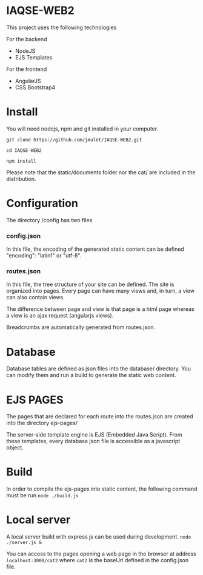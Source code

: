 # IAQSE-WEB2
This project uses the following technologies

For the backend
- NodeJS
- EJS Templates

For the frontend
- AngularJS
- CSS Bootstrap4 

# Install
You will need nodejs, npm and git installed in your computer.

`git clone https://github.com/jmulet/IAQSE-WEB2.git`

`cd IAQSE-WEB2`

`npm install`

 Please note that the static/documents folder nor the cat/ are included in the distribution.

# Configuration
The directory /config has two files
### config.json
In this file, the encoding of the generated static content can be defined "encoding": "latin1" or "utf-8". 

### routes.json
In this file, the tree structure of your site can be defined. The site is organized into pages. Every page can have many views and,
in turn, a view can also contain views.

The difference between page and view is that page is a html page whereas a view is an ajax request (angularjs views).

Breadcrumbs are automatically generated from routes.json.

# Database
Database tables are defined as json files into the database/ directory. You can modify them and run a build to generate the static web content.

# EJS PAGES
The pages that are declared for each route into the routes.json are created into the directory ejs-pages/

The server-side template engine is EJS (Embedded Java Script). From these templates, every database json file is accessible as a 
javascript object.

# Build
In order to compile the ejs-pages into static content, the following command must be run
`node ./build.js`

# Local server
A local server build with express js can be used during development. 
`node ./server.js &` 

You can access to the pages opening a web page in the browser at address `localhost:3000/cat2` where `cat2` is the baseUrl defined in the config.json file.

